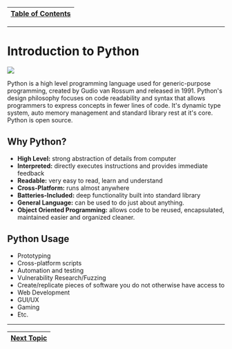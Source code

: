 
|[Table of Contents](/00-Table-of-Contents.md)|
|---|

----

# Introduction to Python

![](../.gitbook/assets/guido.jpg)

Python is a high level programming language used for generic-purpose programming, created by Gudio van Rossum and released in 1991. Python's design philosophy focuses on code readability and syntax that allows programmers to express concepts in fewer lines of code. It's dynamic type system, auto memory management and standard library rest at it's core. Python is open source.

## Why Python?

* **High Level:** strong abstraction of details from computer
* **Interpreted:** directly executes instructions and provides immediate feedback
* **Readable:** very easy to read, learn and understand
* **Cross-Platform:** runs almost anywhere
* **Batteries-Included:** deep functionality built into standard library
* **General Language:** can be used to do just about anything.
* **Object Oriented Programming:** allows code to be reused, encapsulated, maintained easier and organized cleaner.

## Python Usage

* Prototyping
* Cross-platform scripts
* Automation and testing
* Vulnerability Research/Fuzzing
* Create/replicate pieces of software you do not otherwise have access to
* Web Development
* GUI/UX
* Gaming
* Etc.

---

|[Next Topic](/01_python_features/02_pydocs_pep8.md)|
|---|
